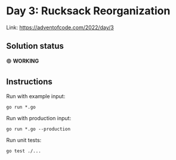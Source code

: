 # Day 3: Rucksack Reorganization

Link: https://adventofcode.com/2022/day/3

## Solution status

🟢 **WORKING**

## Instructions

Run with example input:

```shell
go run *.go
```

Run with production input:

```shell
go run *.go --production
```

Run unit tests:

```shell
go test ./...
```
